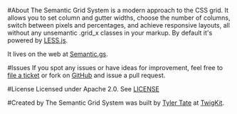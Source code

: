 #About
The Semantic Grid System is a modern approach to the CSS grid. It allows you to set column and gutter widths, choose the number of columns, switch between pixels and percentages, and achieve responsive layouts, all without any unsemantic .grid_x classes in your markup. By default it's powered by [LESS.js](http://lesscss.org/).

It lives on the web at [Semantic.gs](http://semantic.gs/).

#Issues
If you spot any issues or have ideas for improvement, feel free to [file a ticket](https://github.com/twigkit/semantic.gs/issues) or fork on [GitHub](https://github.com/twigkit/semantic.gs) and issue a pull request.

#License
Licensed under Apache 2.0. See [LICENSE](https://github.com/twigkit/semantic.gs/blob/master/LICENSE.txt)

#Created by
The Semantic Grid System was built by [Tyler Tate](http://twitter.com/tylertate/) at [TwigKit](http://twigkit.com/).